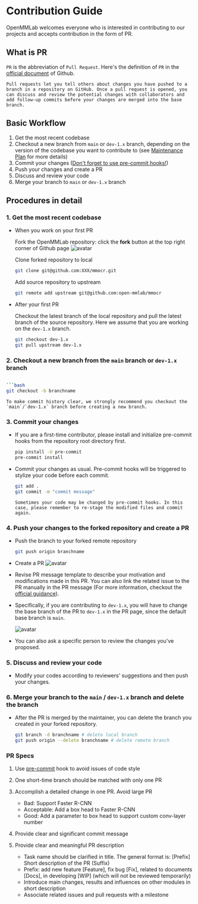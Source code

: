 # Contribution Guide

OpenMMLab welcomes everyone who is interested in contributing to our projects and accepts contribution in the form of PR.

## What is PR

`PR` is the abbreviation of `Pull Request`. Here's the definition of `PR` in the [official document](https://docs.github.com/en/github/collaborating-with-pull-requests/proposing-changes-to-your-work-with-pull-requests/about-pull-requests) of Github.

```
Pull requests let you tell others about changes you have pushed to a branch in a repository on GitHub. Once a pull request is opened, you can discuss and review the potential changes with collaborators and add follow-up commits before your changes are merged into the base branch.
```

## Basic Workflow

1. Get the most recent codebase
2. Checkout a new branch from `main` or `dev-1.x` branch, depending on the version of the codebase you want to contribute to (see [Maintenance Plan](../migration/overview.md) for more details)
3. Commit your changes ([Don't forget to use pre-commit hooks!](#3-commit-your-changes))
4. Push your changes and create a PR
5. Discuss and review your code
6. Merge your branch to `main` or `dev-1.x` branch

## Procedures in detail

### 1. Get the most recent codebase

- When you work on your first PR

  Fork the OpenMMLab repository: click the **fork** button at the top right corner of Github page
  ![avatar](https://user-images.githubusercontent.com/22607038/195038780-06a46340-8376-4bde-a07f-2577f231a204.png)

  Clone forked repository to local

  ```bash
  git clone git@github.com:XXX/mmocr.git
  ```

  Add source repository to upstream

  ```bash
  git remote add upstream git@github.com:open-mmlab/mmocr
  ```

- After your first PR

  Checkout the latest branch of the local repository and pull the latest branch of the source repository. Here we assume that you are working on the `dev-1.x` branch.

  ```bash
  git checkout dev-1.x
  git pull upstream dev-1.x
  ```

### 2. Checkout a new branch from the `main` branch or `dev-1.x` branch

````bash

```bash
git checkout -b branchname
````

```{tip}
To make commit history clear, we strongly recommend you checkout the `main`/`dev-1.x` branch before creating a new branch.
```

### 3. Commit your changes

- If you are a first-time contributor, please install and initialize pre-commit hooks from the repository root directory first.

  ```bash
  pip install -U pre-commit
  pre-commit install
  ```

- Commit your changes as usual. Pre-commit hooks will be triggered to stylize your code before each commit.

  ```bash
  git add .
  git commit -m "commit message"
  ```

  ```{note}
  Sometimes your code may be changed by pre-commit hooks. In this case, please remember to re-stage the modified files and commit again.
  ```

### 4. Push your changes to the forked repository and create a PR

- Push the branch to your forked remote repository

  ```bash
  git push origin branchname
  ```

- Create a PR
  ![avatar](https://user-images.githubusercontent.com/22607038/195053564-71bd3cb4-b8d4-4ed9-9075-051e138b7fd4.png)

- Revise PR message template to describe your motivation and modifications made in this PR. You can also link the related issue to the PR manually in the PR message (For more information, checkout the [official guidance](https://docs.github.com/en/issues/tracking-your-work-with-issues/linking-a-pull-request-to-an-issue)).

- Specifically, if you are contributing to `dev-1.x`, you will have to change the base branch of the PR to `dev-1.x` in the PR page, since the default base branch is `main`.

  ![avatar](https://user-images.githubusercontent.com/22607038/195045928-f3ceedc8-0162-46a7-ae1a-7e22829fe189.png)

- You can also ask a specific person to review the changes you've proposed.

### 5. Discuss and review your code

- Modify your codes according to reviewers' suggestions and then push your changes.

### 6.  Merge your branch to the `main` / `dev-1.x` branch and delete the branch

- After the PR is merged by the maintainer, you can delete the branch you created in your forked repository.

  ```bash
  git branch -d branchname # delete local branch
  git push origin --delete branchname # delete remote branch
  ```

### PR Specs

1. Use [pre-commit](https://pre-commit.com) hook to avoid issues of code style

2. One short-time branch should be matched with only one PR

3. Accomplish a detailed change in one PR. Avoid large PR

   - Bad: Support Faster R-CNN
   - Acceptable: Add a box head to Faster R-CNN
   - Good: Add a parameter to box head to support custom conv-layer number

4. Provide clear and significant commit message

5. Provide clear and meaningful PR description

   - Task name should be clarified in title. The general format is: \[Prefix\] Short description of the PR (Suffix)
   - Prefix: add new feature \[Feature\], fix bug \[Fix\], related to documents \[Docs\], in developing \[WIP\] (which will not be reviewed temporarily)
   - Introduce main changes, results and influences on other modules in short description
   - Associate related issues and pull requests with a milestone
